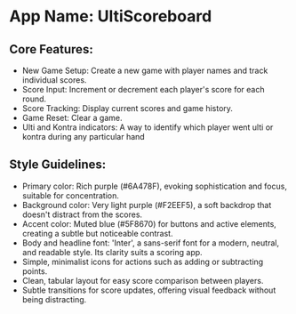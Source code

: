 # **App Name**: UltiScoreboard

## Core Features:

- New Game Setup: Create a new game with player names and track individual scores.
- Score Input: Increment or decrement each player's score for each round.
- Score Tracking: Display current scores and game history.
- Game Reset: Clear a game.
- Ulti and Kontra indicators: A way to identify which player went ulti or kontra during any particular hand

## Style Guidelines:

- Primary color: Rich purple (#6A478F), evoking sophistication and focus, suitable for concentration.
- Background color: Very light purple (#F2EEF5), a soft backdrop that doesn't distract from the scores.
- Accent color: Muted blue (#5F8670) for buttons and active elements, creating a subtle but noticeable contrast.
- Body and headline font: 'Inter', a sans-serif font for a modern, neutral, and readable style. Its clarity suits a scoring app.
- Simple, minimalist icons for actions such as adding or subtracting points.
- Clean, tabular layout for easy score comparison between players.
- Subtle transitions for score updates, offering visual feedback without being distracting.